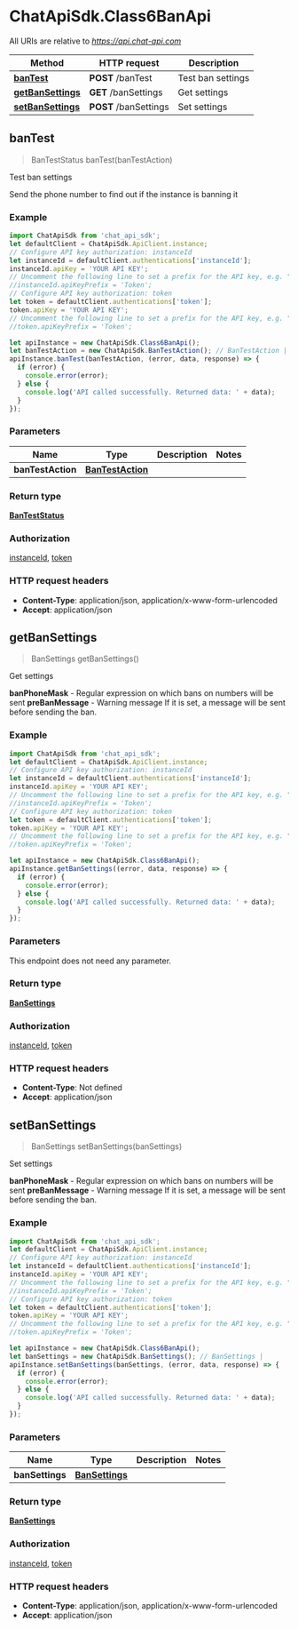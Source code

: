 # ChatApiSdk.Class6BanApi

All URIs are relative to *https://api.chat-api.com*

Method | HTTP request | Description
------------- | ------------- | -------------
[**banTest**](Class6BanApi.md#banTest) | **POST** /banTest | Test ban settings
[**getBanSettings**](Class6BanApi.md#getBanSettings) | **GET** /banSettings | Get settings
[**setBanSettings**](Class6BanApi.md#setBanSettings) | **POST** /banSettings | Set settings



## banTest

> BanTestStatus banTest(banTestAction)

Test ban settings

Send the phone number to find out if the instance is banning it

### Example

```javascript
import ChatApiSdk from 'chat_api_sdk';
let defaultClient = ChatApiSdk.ApiClient.instance;
// Configure API key authorization: instanceId
let instanceId = defaultClient.authentications['instanceId'];
instanceId.apiKey = 'YOUR API KEY';
// Uncomment the following line to set a prefix for the API key, e.g. "Token" (defaults to null)
//instanceId.apiKeyPrefix = 'Token';
// Configure API key authorization: token
let token = defaultClient.authentications['token'];
token.apiKey = 'YOUR API KEY';
// Uncomment the following line to set a prefix for the API key, e.g. "Token" (defaults to null)
//token.apiKeyPrefix = 'Token';

let apiInstance = new ChatApiSdk.Class6BanApi();
let banTestAction = new ChatApiSdk.BanTestAction(); // BanTestAction | 
apiInstance.banTest(banTestAction, (error, data, response) => {
  if (error) {
    console.error(error);
  } else {
    console.log('API called successfully. Returned data: ' + data);
  }
});
```

### Parameters


Name | Type | Description  | Notes
------------- | ------------- | ------------- | -------------
 **banTestAction** | [**BanTestAction**](BanTestAction.md)|  | 

### Return type

[**BanTestStatus**](BanTestStatus.md)

### Authorization

[instanceId](../README.md#instanceId), [token](../README.md#token)

### HTTP request headers

- **Content-Type**: application/json, application/x-www-form-urlencoded
- **Accept**: application/json


## getBanSettings

> BanSettings getBanSettings()

Get settings

**banPhoneMask** - Regular expression on which bans on numbers will be sent  **preBanMessage** - Warning message If it is set, a message will be sent before sending the ban.

### Example

```javascript
import ChatApiSdk from 'chat_api_sdk';
let defaultClient = ChatApiSdk.ApiClient.instance;
// Configure API key authorization: instanceId
let instanceId = defaultClient.authentications['instanceId'];
instanceId.apiKey = 'YOUR API KEY';
// Uncomment the following line to set a prefix for the API key, e.g. "Token" (defaults to null)
//instanceId.apiKeyPrefix = 'Token';
// Configure API key authorization: token
let token = defaultClient.authentications['token'];
token.apiKey = 'YOUR API KEY';
// Uncomment the following line to set a prefix for the API key, e.g. "Token" (defaults to null)
//token.apiKeyPrefix = 'Token';

let apiInstance = new ChatApiSdk.Class6BanApi();
apiInstance.getBanSettings((error, data, response) => {
  if (error) {
    console.error(error);
  } else {
    console.log('API called successfully. Returned data: ' + data);
  }
});
```

### Parameters

This endpoint does not need any parameter.

### Return type

[**BanSettings**](BanSettings.md)

### Authorization

[instanceId](../README.md#instanceId), [token](../README.md#token)

### HTTP request headers

- **Content-Type**: Not defined
- **Accept**: application/json


## setBanSettings

> BanSettings setBanSettings(banSettings)

Set settings

**banPhoneMask** - Regular expression on which bans on numbers will be sent  **preBanMessage** - Warning message If it is set, a message will be sent before sending the ban.

### Example

```javascript
import ChatApiSdk from 'chat_api_sdk';
let defaultClient = ChatApiSdk.ApiClient.instance;
// Configure API key authorization: instanceId
let instanceId = defaultClient.authentications['instanceId'];
instanceId.apiKey = 'YOUR API KEY';
// Uncomment the following line to set a prefix for the API key, e.g. "Token" (defaults to null)
//instanceId.apiKeyPrefix = 'Token';
// Configure API key authorization: token
let token = defaultClient.authentications['token'];
token.apiKey = 'YOUR API KEY';
// Uncomment the following line to set a prefix for the API key, e.g. "Token" (defaults to null)
//token.apiKeyPrefix = 'Token';

let apiInstance = new ChatApiSdk.Class6BanApi();
let banSettings = new ChatApiSdk.BanSettings(); // BanSettings | 
apiInstance.setBanSettings(banSettings, (error, data, response) => {
  if (error) {
    console.error(error);
  } else {
    console.log('API called successfully. Returned data: ' + data);
  }
});
```

### Parameters


Name | Type | Description  | Notes
------------- | ------------- | ------------- | -------------
 **banSettings** | [**BanSettings**](BanSettings.md)|  | 

### Return type

[**BanSettings**](BanSettings.md)

### Authorization

[instanceId](../README.md#instanceId), [token](../README.md#token)

### HTTP request headers

- **Content-Type**: application/json, application/x-www-form-urlencoded
- **Accept**: application/json

